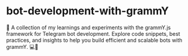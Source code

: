 # bot-development-with-grammY
🚀 A collection of my learnings and experiments with the grammY.js framework for Telegram bot development. Explore code snippets, best practices, and insights to help you build efficient and scalable bots with grammY. 💻🤖
